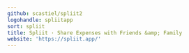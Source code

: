 ```yaml
---
github: scastiel/spliit2
logohandle: spliitapp
sort: spliit
title: Spliit · Share Expenses with Friends &amp; Family
website: 'https://spliit.app/'
---
```

